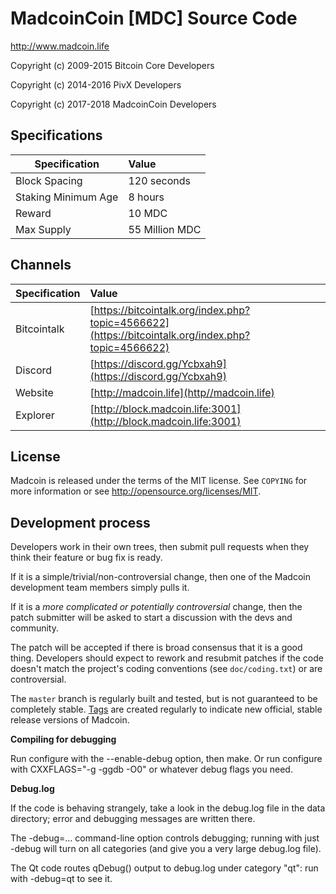                   
MadcoinCoin [MDC] Source Code
================================

http://www.madcoin.life


Copyright (c) 2009-2015 Bitcoin Core Developers

Copyright (c) 2014-2016 PivX Developers

Copyright (c) 2017-2018 MadcoinCoin Developers



## Specifications


| Specification          | Value             |
| ---------------------- |:------------------|
| Block Spacing          | 120 seconds       |
| Staking Minimum Age    | 8 hours           |
| Reward                 | 10 MDC          |
| Max Supply             | 55 Million MDC   |

## Channels

| Specification | Value             |
| ------------- |:------------------|
| Bitcointalk   | [https://bitcointalk.org/index.php?topic=4566622](https://bitcointalk.org/index.php?topic=4566622)       |
| Discord       | [https://discord.gg/Ycbxah9](https://discord.gg/Ycbxah9) |
| Website       | [http://madcoin.life](http//madcoin.life) |
| Explorer      | [http://block.madcoin.life:3001](http://block.madcoin.life:3001)


License
-------

Madcoin is released under the terms of the MIT license. See `COPYING` for more
information or see http://opensource.org/licenses/MIT.

Development process
-------------------

Developers work in their own trees, then submit pull requests when they think
their feature or bug fix is ready.

If it is a simple/trivial/non-controversial change, then one of the Madcoin
development team members simply pulls it.

If it is a *more complicated or potentially controversial* change, then the patch
submitter will be asked to start a discussion with the devs and community.

The patch will be accepted if there is broad consensus that it is a good thing.
Developers should expect to rework and resubmit patches if the code doesn't
match the project's coding conventions (see `doc/coding.txt`) or are
controversial.

The `master` branch is regularly built and tested, but is not guaranteed to be
completely stable. [Tags](https://github.com/madcoin-project/madcoin/tags) are created
regularly to indicate new official, stable release versions of Madcoin.


**Compiling for debugging**

Run configure with the --enable-debug option, then make. Or run configure with
CXXFLAGS="-g -ggdb -O0" or whatever debug flags you need.

**Debug.log**

If the code is behaving strangely, take a look in the debug.log file in the data directory;
error and debugging messages are written there.

The -debug=... command-line option controls debugging; running with just -debug will turn
on all categories (and give you a very large debug.log file).

The Qt code routes qDebug() output to debug.log under category "qt": run with -debug=qt
to see it.




